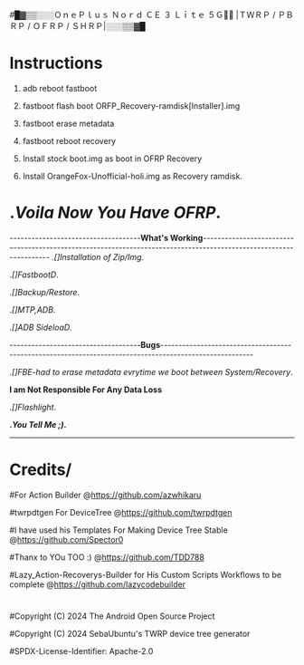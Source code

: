 #
#█▓▒▒░░░ＯｎｅＰｌｕｓ Ｎｏｒｄ ＣＥ ３ Ｌｉｔｅ ５Ｇ🦴🐾
|ＴＷＲＰ / ＰＢＲＰ / ＯＦＲＰ / ＳＨＲＰ|░░░▒▒▓█
#
# **Instructions**

1. adb reboot fastboot
   
2. fastboot flash boot ORFP_Recovery-ramdisk[Installer].img
 
3. fastboot erase metadata
   
4. fastboot reboot recovery
 
5. Install stock boot.img as boot in OFRP Recovery
 
6. Install OrangeFox-Unofficial-holi.img as Recovery ramdisk.
    

# **._Voila Now You Have OFRP_.**
------------------------------------**What's Working**------------------------------------------------------------------------------------------------------------------
._[]Installation of Zip/Img_.

._[]FastbootD_.

._[]Backup/Restore_.

._[]MTP,ADB_.

._[]ADB SideloaD_.

------------------------------------**Bugs**-------------------------------------------------------------------------------------------------------

._[]FBE-had to erase metadata evrytime we boot between System/Recovery_.

**I am Not Responsible For Any Data Loss**

._[]Flashlight_.

**._You Tell Me ;)_.**

---------------------------------------------------------------------------------------------------------------------------------------------------
# Credits/

#For Action Builder @https://github.com/azwhikaru

#twrpdtgen For DeviceTree @https://github.com/twrpdtgen

#I have used his Templates For Making Device Tree Stable @https://github.com/Spector0

#Thanx  to YOu TOO :) @https://github.com/TDD788

#Lazy_Action-Recoverys-Builder for His Custom Scripts Workflows to be complete @https://github.com/lazycodebuilder

#
#Copyright (C) 2024 The Android Open Source Project

#Copyright (C) 2024 SebaUbuntu's TWRP device tree generator

#SPDX-License-Identifier: Apache-2.0
#
